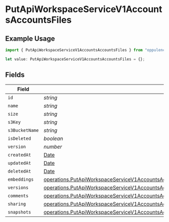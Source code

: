 # PutApiWorkspaceServiceV1AccountsAccountsFiles

## Example Usage

```typescript
import { PutApiWorkspaceServiceV1AccountsAccountsFiles } from "oppulence-backend-sdk/models/operations";

let value: PutApiWorkspaceServiceV1AccountsAccountsFiles = {};
```

## Fields

| Field                                                                                                                                                                                                                    | Type                                                                                                                                                                                                                     | Required                                                                                                                                                                                                                 | Description                                                                                                                                                                                                              |
| ------------------------------------------------------------------------------------------------------------------------------------------------------------------------------------------------------------------------ | ------------------------------------------------------------------------------------------------------------------------------------------------------------------------------------------------------------------------ | ------------------------------------------------------------------------------------------------------------------------------------------------------------------------------------------------------------------------ | ------------------------------------------------------------------------------------------------------------------------------------------------------------------------------------------------------------------------ |
| `id`                                                                                                                                                                                                                     | *string*                                                                                                                                                                                                                 | :heavy_minus_sign:                                                                                                                                                                                                       | N/A                                                                                                                                                                                                                      |
| `name`                                                                                                                                                                                                                   | *string*                                                                                                                                                                                                                 | :heavy_minus_sign:                                                                                                                                                                                                       | N/A                                                                                                                                                                                                                      |
| `size`                                                                                                                                                                                                                   | *string*                                                                                                                                                                                                                 | :heavy_minus_sign:                                                                                                                                                                                                       | N/A                                                                                                                                                                                                                      |
| `s3Key`                                                                                                                                                                                                                  | *string*                                                                                                                                                                                                                 | :heavy_minus_sign:                                                                                                                                                                                                       | N/A                                                                                                                                                                                                                      |
| `s3BucketName`                                                                                                                                                                                                           | *string*                                                                                                                                                                                                                 | :heavy_minus_sign:                                                                                                                                                                                                       | N/A                                                                                                                                                                                                                      |
| `isDeleted`                                                                                                                                                                                                              | *boolean*                                                                                                                                                                                                                | :heavy_minus_sign:                                                                                                                                                                                                       | N/A                                                                                                                                                                                                                      |
| `version`                                                                                                                                                                                                                | *number*                                                                                                                                                                                                                 | :heavy_minus_sign:                                                                                                                                                                                                       | N/A                                                                                                                                                                                                                      |
| `createdAt`                                                                                                                                                                                                              | [Date](https://developer.mozilla.org/en-US/docs/Web/JavaScript/Reference/Global_Objects/Date)                                                                                                                            | :heavy_minus_sign:                                                                                                                                                                                                       | N/A                                                                                                                                                                                                                      |
| `updatedAt`                                                                                                                                                                                                              | [Date](https://developer.mozilla.org/en-US/docs/Web/JavaScript/Reference/Global_Objects/Date)                                                                                                                            | :heavy_minus_sign:                                                                                                                                                                                                       | N/A                                                                                                                                                                                                                      |
| `deletedAt`                                                                                                                                                                                                              | [Date](https://developer.mozilla.org/en-US/docs/Web/JavaScript/Reference/Global_Objects/Date)                                                                                                                            | :heavy_minus_sign:                                                                                                                                                                                                       | N/A                                                                                                                                                                                                                      |
| `embeddings`                                                                                                                                                                                                             | [operations.PutApiWorkspaceServiceV1AccountsAccountsEmbeddings](../../models/operations/putapiworkspaceservicev1accountsaccountsembeddings.md)                                                                           | :heavy_minus_sign:                                                                                                                                                                                                       | N/A                                                                                                                                                                                                                      |
| `versions`                                                                                                                                                                                                               | [operations.PutApiWorkspaceServiceV1AccountsAccountsResponse200ApplicationJSONResponseBodyVersions](../../models/operations/putapiworkspaceservicev1accountsaccountsresponse200applicationjsonresponsebodyversions.md)[] | :heavy_minus_sign:                                                                                                                                                                                                       | N/A                                                                                                                                                                                                                      |
| `comments`                                                                                                                                                                                                               | [operations.PutApiWorkspaceServiceV1AccountsAccountsComments](../../models/operations/putapiworkspaceservicev1accountsaccountscomments.md)[]                                                                             | :heavy_minus_sign:                                                                                                                                                                                                       | N/A                                                                                                                                                                                                                      |
| `sharing`                                                                                                                                                                                                                | [operations.PutApiWorkspaceServiceV1AccountsAccountsResponse200Sharing](../../models/operations/putapiworkspaceservicev1accountsaccountsresponse200sharing.md)[]                                                         | :heavy_minus_sign:                                                                                                                                                                                                       | N/A                                                                                                                                                                                                                      |
| `snapshots`                                                                                                                                                                                                              | [operations.PutApiWorkspaceServiceV1AccountsAccountsSnapshots](../../models/operations/putapiworkspaceservicev1accountsaccountssnapshots.md)[]                                                                           | :heavy_minus_sign:                                                                                                                                                                                                       | N/A                                                                                                                                                                                                                      |